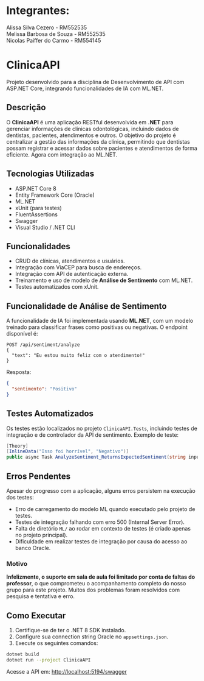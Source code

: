 # Integrantes: <br>
Alissa Silva Cezero - RM552535 <br> Melissa Barbosa de Souza - RM552535 <br> Nicolas Paiffer do Carmo - RM554145

# ClinicaAPI

Projeto desenvolvido para a disciplina de Desenvolvimento de API com ASP.NET Core, integrando funcionalidades de IA com ML.NET.

## Descrição

O **ClinicaAPI** é uma aplicação RESTful desenvolvida em **.NET** para gerenciar informações de clínicas odontológicas, incluindo dados de dentistas, pacientes, atendimentos e outros. O objetivo do projeto é centralizar a gestão das informações da clínica, permitindo que dentistas possam registrar e acessar dados sobre pacientes e atendimentos de forma eficiente. Agora com integração ao ML.NET.

## Tecnologias Utilizadas

- ASP.NET Core 8
- Entity Framework Core (Oracle)
- ML.NET
- xUnit (para testes)
- FluentAssertions
- Swagger
- Visual Studio / .NET CLI

## Funcionalidades

- CRUD de clínicas, atendimentos e usuários.
- Integração com ViaCEP para busca de endereços.
- Integração com API de autenticação externa.
- Treinamento e uso de modelo de **Análise de Sentimento** com ML.NET.
- Testes automatizados com xUnit.

## Funcionalidade de Análise de Sentimento

A funcionalidade de IA foi implementada usando **ML.NET**, com um modelo treinado para classificar frases como positivas ou negativas. O endpoint disponível é:

```
POST /api/sentiment/analyze
{
  "text": "Eu estou muito feliz com o atendimento!"
}
```

Resposta:
```json
{
  "sentimento": "Positivo"
}
```

## Testes Automatizados

Os testes estão localizados no projeto `ClinicaAPI.Tests`, incluindo testes de integração e de controlador da API de sentimento. Exemplo de teste:

```csharp
[Theory]
[InlineData("Isso foi horrível", "Negativo")]
public async Task AnalyzeSentiment_ReturnsExpectedSentiment(string input, string expected)
```

## Erros Pendentes

Apesar do progresso com a aplicação, alguns erros persistem na execução dos testes:

- Erro de carregamento do modelo ML quando executado pelo projeto de testes.
- Testes de integração falhando com erro 500 (Internal Server Error).
- Falta de diretório `ML/` ao rodar em contexto de testes (é criado apenas no projeto principal).
- Dificuldade em realizar testes de integração por causa do acesso ao banco Oracle.

### Motivo

**Infelizmente, o suporte em sala de aula foi limitado por conta de faltas do professor**, o que comprometeu o acompanhamento completo do nosso grupo para este projeto. Muitos dos problemas foram resolvidos com pesquisa e tentativa e erro.

## Como Executar

1. Certifique-se de ter o .NET 8 SDK instalado.
2. Configure sua connection string Oracle no `appsettings.json`.
3. Execute os seguintes comandos:

```bash
dotnet build
dotnet run --project ClinicaAPI
```

Acesse a API em: [http://localhost:5194/swagger](http://localhost:5194/swagger)

